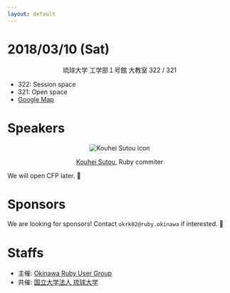 ```yaml
---
layout: default
---
```


# 2018/03/10 (Sat)

<div class="header-3" style="text-align: center;">琉球大学 工学部１号館 大教室 322 / 321</div>

- 322: Session space
- 321: Open space
- [Google Map](https://maps.google.co.jp/maps/ms?ie=UTF8&brcurrent=3,0x34e56d1df2e32fe5:0xb46dc2f85de43f4b,1&oe=UTF8&msa=0&msid=105655023061209926360.0004954ae235a0ff9b428)

# Speakers

<div style="text-align: center">
<img src="https://gravatar.com/avatar/2d9386b1504e581be390af978e05a8b9?s=200" alt="Kouhei Sutou icon" />
<p><a href="https://github.com/kou">Kouhei Sutou</a>, Ruby commiter</p>
</div>

We will open CFP later. 📮

# Sponsors

We are looking for sponsors! Contact `okrk02@ruby.okinawa` if interested. 📩


# Staffs

- 主催: [Okinawa Ruby User Group](http://ruby.okinawa/)
- 共催: [国立大学法人 琉球大学](http://www.u-ryukyu.ac.jp/)

